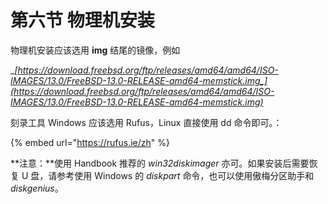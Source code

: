 # 第六节 物理机安装

物理机安装应该选用 **img** 结尾的镜像，例如

__[_https://download.freebsd.org/ftp/releases/amd64/amd64/ISO-IMAGES/13.0/FreeBSD-13.0-RELEASE-amd64-memstick.img_](https://download.freebsd.org/ftp/releases/amd64/amd64/ISO-IMAGES/13.0/FreeBSD-13.0-RELEASE-amd64-memstick.img)__

刻录工具 Windows 应该选用 Rufus，Linux 直接使用 dd 命令即可。：

{% embed url="https://rufus.ie/zh" %}

**注意：**使用 Handbook 推荐的 _win32diskimager_ 亦可。如果安装后需要恢复 U 盘，请参考使用 Windows 的 _diskpart_ 命令，也可以使用傲梅分区助手和 _diskgenius_。

